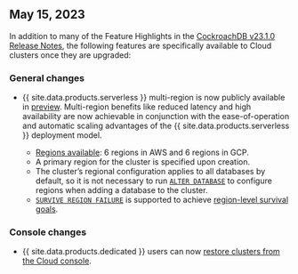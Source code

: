 ## May 15, 2023

In addition to many of the Feature Highlights in the [CockroachDB v23.1.0 Release Notes](v23.1.html#v23-1-0), the following features are specifically available to Cloud clusters once they are upgraded:

<h3> General changes </h3>

- {{ site.data.products.serverless }} multi-region is now publicly available in [preview](../{{site.versions["stable"]}}/cockroachdb-feature-availability.html#feature-availability-phases). Multi-region benefits like reduced latency and high availability are now achievable in conjunction with the ease-of-operation and automatic scaling advantages of the {{ site.data.products.serverless }} deployment model.
    
    - [Regions available](../cockroachcloud/serverless-faqs.html#what-regions-are-available-for-cockroachdb-serverless-clusters): 6 regions in AWS and 6 regions in GCP.
    - A primary region for the cluster is specified upon creation.
    - The cluster’s regional configuration applies to all databases by default, so it is not necessary to run [`ALTER DATABASE`](../{{site.versions["stable"]}}/alter-database.html) to configure regions when adding a database to the cluster.
    - [`SURVIVE REGION FAILURE`](../{{site.versions["stable"]}}/alter-database.html#survive-zone-region-failure) is supported to achieve [region-level survival goals](../{{site.versions["stable"]}}/multiregion-overview.html#survival-goals).

<h3> Console changes </h3>

- {{ site.data.products.dedicated }} users can now [restore clusters from the Cloud console](../cockroachcloud/take-and-restore-customer-owned-backups.html).
